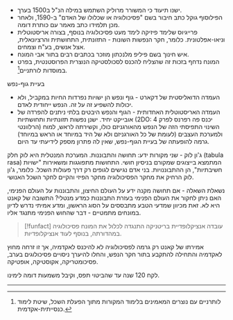 
- ישנו תיעוד כי המשורר מרוליק השתמש במילה הנ"ל ב1500 בערך.
- הפילוסוף גוקל כתב חיבור בשם "פסיכולוגיה או שכלולו של האדם" ב-1590, ולאחר מכן תלמידו כתב מאמר עם כותרת דומה.
- פרייגיוס שלימד פיזיקה לימד מעט פסיכולוגיה בנוסף, בצורה אריסטוטלית וניאו-אפלטונית. כלומר, חקר הנפשות השונות - התזונתית, התחושתית והרציונאלית, אצל אנשים, בע"ח וצמחים.
- איש חינוך בשם פיליפ מלנכתון מוזכר בכתבים רבים בתור אבי המונח.
- המונח נדחף בזכות זה שהצליח להכנס לסכולסטיקה הנוצרית הפרוסטנטית, בפרט במוסדות לורתניים[^1].


בעיית גוף-נפש
- העמדה הדואליסטית של דקארט - גוף ונפש הן ישויות נפרדות החיות במקביל, ולא יכולות להשפיע זה על זה. הנפש ייחודית לאדם.
- העמדה האריסטוטלית האחדותית - הגוף והנפש היבטים בלתי ניתנים להפרדה של אובייקט יחיד. ישנן נפשות תזונתיות ותחושתיות (2DO: יכנס פה רפרנס לפרק 4 הרלוונטי)
השינוי התפיסתי הזה של הנפש מהאורגניזם כולו, וקשירתה לראש, למוח ולמערכת העצבים (לעומת של כל האורגניזם ולא של היד במיוחד או הראש במיוחד) גרמה להופעתה של בעיית הגוף-נפש, שאין לה פתרון מספק לידיעתי עד היום.

ג'ון לוק - שני מקורות ידע: תחושה והתבוננות. המערכת המנטלית היא לוק חלק (tabula rasa) המתמצא בייצוגים שמקורם בניסיון חושי. התחושות מתפוגגות ומשאירות "ישויות חשיבתיות", הן ההתבוננויות. בני אדם נגישים לגופים רק דרך פעולות השכל. כלומר, ג'ון לוק הרחיק את מחקר הפסיכולוגיה מחקר הפיזי והקיים לחקר השכל האנושי.

נשאלת השאלה - אם תחושה מקנה ידע על העולם החיצון, והתבוננות על העולם הפנימי, האם ניתן לחקור את העולם הפנימי בעזרת התבוננות כמדע מנטלי? התשובה של קאנט היא לא. זאת מכיוון שמדעי הטבע מתבססים על הסוג הראשון, ומדע אמיתי נדרש לדיון במונחים מתמטיים - דבר שהחוש הפנימי מתנגד אליו.

>[!funfact] עובדה
>אנציקלופדיית בריטניקה התנגדה לכלול את המונח פסיכולוגיה במהדורתה, בנוסף לעוד אנציקלופדיות.

אמירתו של קאנט רק גרמה לפסיכולוגיה לא להיכנס לאקדמיה, אך זו זרחה מחוץ לאקדמיה והתחילה להתקבע בתור חקר הנפש, והחלו להיערך ניסויים פסיכולוגים בערב, פסיכומטריקה, אקוסטיקה, אופטיקה. 

לקח 120 שנה עד שהביטוי תפס, וקיבל משמעות דומה לימינו.

___
[^1]: לותרניים עם נוצרים המאמינים בלימוד המקורות מתוך הפעלת השכל, שיטת לימוד כנסייתית-אקדמית.